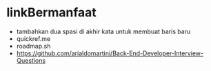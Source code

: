 # linkBermanfaat
- tambahkan dua spasi di akhir kata untuk membuat baris baru  
- quickref.me  
- roadmap.sh  
- https://github.com/arialdomartini/Back-End-Developer-Interview-Questions  